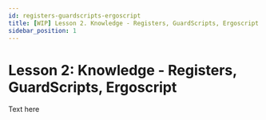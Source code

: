 ```yaml
---
id: registers-guardscripts-ergoscript
title: [WIP] Lesson 2. Knowledge - Registers, GuardScripts, Ergoscript
sidebar_position: 1
---
```


# Lesson 2: Knowledge - Registers, GuardScripts, Ergoscript

Text here
